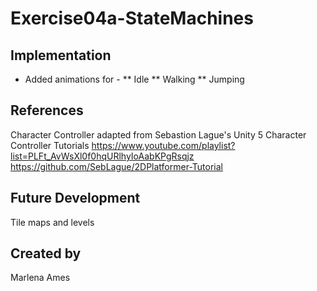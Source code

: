 # Exercise04a-StateMachines

## Implementation
* Added animations for -
** Idle
** Walking
** Jumping

## References

Character Controller adapted from Sebastion Lague's Unity 5 Character Controller Tutorials
https://www.youtube.com/playlist?list=PLFt_AvWsXl0f0hqURlhyIoAabKPgRsqjz
https://github.com/SebLague/2DPlatformer-Tutorial

## Future Development
Tile maps and levels

## Created by
Marlena Ames